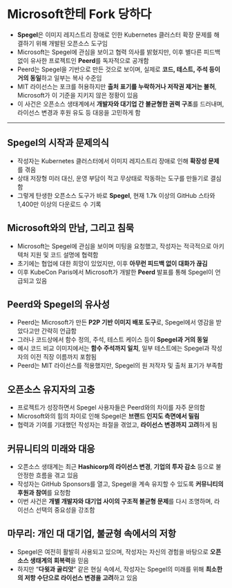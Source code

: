 # Microsoft한테 Fork 당하다


* **Spegel**은 이미지 레지스트리 장애로 인한 Kubernetes 클러스터 확장 문제를 해결하기 위해 개발된 오픈소스 도구임
* Microsoft는 Spegel에 관심을 보이고 협력 의사를 밝혔지만, 이후 별다른 피드백 없이 유사한 프로젝트인 **Peerd**를 독자적으로 공개함
* Peerd는 Spegel을 기반으로 만든 것으로 보이며, 실제로 **코드, 테스트, 주석 등이 거의 동일**하고 일부는 복사 수준임
* MIT 라이선스는 포크를 허용하지만 **출처 표기를 누락하거나 저작권 제거는 불허**, Microsoft가 이 기준을 지키지 않은 정황이 있음
* 이 사건은 오픈소스 생태계에서 **개발자와 대기업 간 불균형한 권력 구조**를 드러내며, 라이선스 변경과 후원 유도 등 대응을 고민하게 함

---

Spegel의 시작과 문제의식
----------------

* 작성자는 Kubernetes 클러스터에서 이미지 레지스트리 장애로 인해 **확장성 문제**를 겪음
* 상태 저장형 미러 대신, 운영 부담이 적고 무상태로 작동하는 도구를 만들기로 결심함
* 그렇게 탄생한 오픈소스 도구가 바로 **Spegel**, 현재 1.7k 이상의 GitHub 스타와 1,400만 이상의 다운로드 수 기록

Microsoft와의 만남, 그리고 침묵
----------------------

* Microsoft는 Spegel에 관심을 보이며 미팅을 요청했고, 작성자는 적극적으로 아키텍처 지원 및 코드 설명에 협력함
* 초기에는 협업에 대한 희망이 있었지만, 이후 **아무런 피드백 없이 대화가 끊김**
* 이후 KubeCon Paris에서 Microsoft가 개발한 **Peerd** 발표를 통해 Spegel이 언급되고 있음

Peerd와 Spegel의 유사성
------------------

* Peerd는 Microsoft가 만든 **P2P 기반 이미지 배포 도구**로, Spegel에서 영감을 받았다고만 간략히 언급함
* 그러나 코드상에서 함수 정의, 주석, 테스트 케이스 등이 **Spegel과 거의 동일**
* 예시 코드 비교 이미지에서는 **함수 주석까지 일치**, 일부 테스트에는 Spegel과 작성자의 이전 직장 이름까지 포함됨
* Peerd는 MIT 라이선스를 적용했지만, Spegel의 원 저작자 및 출처 표기가 부족함

오픈소스 유지자의 고충
------------

* 프로젝트가 성장하면서 Spegel 사용자들은 Peerd와의 차이를 자주 문의함
* Microsoft와의 힘의 차이로 인해 Spegel은 **브랜드 인지도 측면에서 밀림**
* 협력과 기여를 기대했던 작성자는 좌절을 겪었고, **라이선스 변경까지 고려**하게 됨

커뮤니티의 미래와 대응
------------

* 오픈소스 생태계는 최근 **Hashicorp의 라이선스 변경**, **기업의 투자 감소** 등으로 불안정한 흐름을 겪고 있음
* 작성자는 GitHub Sponsors를 열고, Spegel을 계속 유지할 수 있도록 **커뮤니티의 후원과 참여**를 요청함
* 이번 사건은 **개별 개발자와 대기업 사이의 구조적 불균형 문제**를 다시 조명하며, 라이선스 선택의 중요성을 강조함

마무리: 개인 대 대기업, 불균형 속에서의 저항
--------------------------

* Spegel은 여전히 활발히 사용되고 있으며, 작성자는 자신의 경험을 바탕으로 **오픈소스 생태계의 회복력**을 믿음
* 하지만 “**다윗과 골리앗**” 같은 현실 속에서, 작성자는 Spegel의 미래를 위해 **최소한의 저항 수단으로 라이선스 변경을 고려**하고 있음
